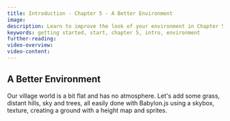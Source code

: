 ```yaml
---
title: Introduction - Chapter 5 - A Better Environment
image: 
description: Learn to improve the look of your environment in Chapter 5.
keywords: getting started, start, chapter 5, intro, environment
further-reading:
video-overview:
video-content:
---
```


## A Better Environment

Our village world is a bit flat and has no atmosphere. Let's add some grass, distant hills, sky and trees, all easily done with Babylon.js using a skybox, texture, creating a ground with a height map and sprites.